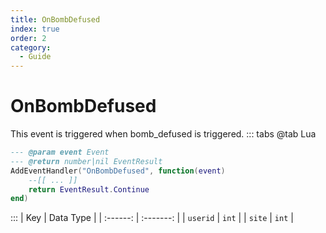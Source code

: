 ```yaml
---
title: OnBombDefused
index: true
order: 2
category:
  - Guide
---
```


# OnBombDefused
This event is triggered when bomb_defused is triggered.
::: tabs
@tab Lua
```lua
--- @param event Event
--- @return number|nil EventResult
AddEventHandler("OnBombDefused", function(event)
    --[[ ... ]]
    return EventResult.Continue
end)
```

:::
|    Key   | Data Type |
| :------: | :-------: |
| `userid` |   `int`   |
|  `site`  |   `int`   |